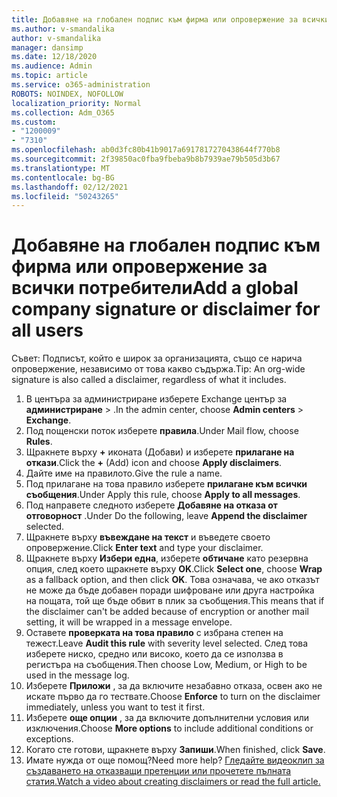 ```yaml
---
title: Добавяне на глобален подпис към фирма или опровержение за всички потребители
ms.author: v-smandalika
author: v-smandalika
manager: dansimp
ms.date: 12/18/2020
ms.audience: Admin
ms.topic: article
ms.service: o365-administration
ROBOTS: NOINDEX, NOFOLLOW
localization_priority: Normal
ms.collection: Adm_O365
ms.custom:
- "1200009"
- "7310"
ms.openlocfilehash: ab0d3fc80b41b9017a6917817270438644f770b8
ms.sourcegitcommit: 2f39850ac0fba9fbeba9b8b7939ae79b505d3b67
ms.translationtype: MT
ms.contentlocale: bg-BG
ms.lasthandoff: 02/12/2021
ms.locfileid: "50243265"
---
```

# <a name="add-a-global-company-signature-or-disclaimer-for-all-users"></a><span data-ttu-id="02603-102">Добавяне на глобален подпис към фирма или опровержение за всички потребители</span><span class="sxs-lookup"><span data-stu-id="02603-102">Add a global company signature or disclaimer for all users</span></span>

<span data-ttu-id="02603-103">Съвет: Подписът, който е широк за организацията, също се нарича опровержение, независимо от това какво съдържа.</span><span class="sxs-lookup"><span data-stu-id="02603-103">Tip: An org-wide signature is also called a disclaimer, regardless of what it includes.</span></span>

1. <span data-ttu-id="02603-104">В центъра за администриране изберете Exchange център за **администриране**  >  .</span><span class="sxs-lookup"><span data-stu-id="02603-104">In the admin center, choose **Admin centers** > **Exchange**.</span></span>
2. <span data-ttu-id="02603-105">Под пощенски поток изберете **правила**.</span><span class="sxs-lookup"><span data-stu-id="02603-105">Under Mail flow, choose **Rules**.</span></span>
3. <span data-ttu-id="02603-106">Щракнете върху **+** иконата (Добави) и изберете **прилагане на откази**.</span><span class="sxs-lookup"><span data-stu-id="02603-106">Click the **+** (Add) icon and choose **Apply disclaimers**.</span></span>
4. <span data-ttu-id="02603-107">Дайте име на правилото.</span><span class="sxs-lookup"><span data-stu-id="02603-107">Give the rule a name.</span></span>
5. <span data-ttu-id="02603-108">Под прилагане на това правило изберете **прилагане към всички съобщения**.</span><span class="sxs-lookup"><span data-stu-id="02603-108">Under Apply this rule, choose **Apply to all messages**.</span></span>
6. <span data-ttu-id="02603-109">Под направете следното изберете **Добавяне на отказа от отговорност** .</span><span class="sxs-lookup"><span data-stu-id="02603-109">Under Do the following, leave **Append the disclaimer** selected.</span></span>
7. <span data-ttu-id="02603-110">Щракнете върху **въвеждане на текст** и въведете своето опровержение.</span><span class="sxs-lookup"><span data-stu-id="02603-110">Click **Enter text** and type your disclaimer.</span></span>
8. <span data-ttu-id="02603-111">Щракнете върху **Избери една**, изберете **обтичане** като резервна опция, след което щракнете върху **OK**.</span><span class="sxs-lookup"><span data-stu-id="02603-111">Click **Select one**, choose **Wrap** as a fallback option, and then click **OK**.</span></span> <span data-ttu-id="02603-112">Това означава, че ако отказът не може да бъде добавен поради шифроване или друга настройка на пощата, той ще бъде обвит в плик за съобщения.</span><span class="sxs-lookup"><span data-stu-id="02603-112">This means that if the disclaimer can't be added because of encryption or another mail setting, it will be wrapped in a message envelope.</span></span>
9. <span data-ttu-id="02603-113">Оставете **проверката на това правило** с избрана степен на тежест.</span><span class="sxs-lookup"><span data-stu-id="02603-113">Leave **Audit this rule** with severity level selected.</span></span> <span data-ttu-id="02603-114">След това изберете ниско, средно или високо, което да се използва в регистъра на съобщения.</span><span class="sxs-lookup"><span data-stu-id="02603-114">Then choose Low, Medium, or High to be used in the message log.</span></span>
10. <span data-ttu-id="02603-115">Изберете **Приложи** , за да включите незабавно отказа, освен ако не искате първо да го тествате.</span><span class="sxs-lookup"><span data-stu-id="02603-115">Choose **Enforce** to turn on the disclaimer immediately, unless you want to test it first.</span></span>
11. <span data-ttu-id="02603-116">Изберете **още опции** , за да включите допълнителни условия или изключения.</span><span class="sxs-lookup"><span data-stu-id="02603-116">Choose **More options** to include additional conditions or exceptions.</span></span>
12. <span data-ttu-id="02603-117">Когато сте готови, щракнете върху **Запиши**.</span><span class="sxs-lookup"><span data-stu-id="02603-117">When finished, click **Save**.</span></span>
13. <span data-ttu-id="02603-118">Имате нужда от още помощ?</span><span class="sxs-lookup"><span data-stu-id="02603-118">Need more help?</span></span> [<span data-ttu-id="02603-119">Гледайте видеоклип за създаването на отказващи претенции или прочетете пълната статия.</span><span class="sxs-lookup"><span data-stu-id="02603-119">Watch a video about creating disclaimers or read the full article.</span></span>](https://support.office.com/article/2d75860f-c527-4352-a7f6-73eba54c0c72?wt.mc_id=Chat_GlobalSignature)